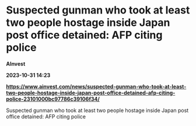 # Suspected gunman who took at least two people hostage inside Japan post office detained: AFP citing police
**AInvest**

**2023-10-31 14:23**

**https://www.ainvest.com/news/suspected-gunman-who-took-at-least-two-people-hostage-inside-japan-post-office-detained-afp-citing-police-23101000bc97786c39106f34/**

Suspected gunman who took at least two people hostage inside Japan post office detained: AFP citing police